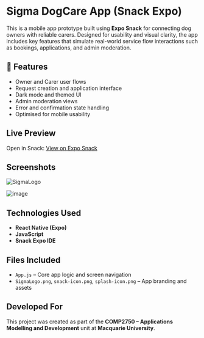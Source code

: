 # Sigma DogCare App (Snack Expo)

This is a mobile app prototype built using **Expo Snack** for connecting dog owners with reliable carers. Designed for usability and visual clarity, the app includes key features that simulate real-world service flow interactions such as bookings, applications, and admin moderation.

## 🧩 Features

- Owner and Carer user flows
- Request creation and application interface
- Dark mode and themed UI
- Admin moderation views
- Error and confirmation state handling
- Optimised for mobile usability

##  Live Preview

Open in Snack: [View on Expo Snack]([https://snack.expo.dev/@slashkhon28/assignment-draft](https://snack.expo.dev/@slashkhon28/assignment-draft?platform=android))  

##  Screenshots

![SigmaLogo](https://github.com/user-attachments/assets/f88f325f-fc84-4948-b56e-1bc4a0f937cb)

![image](https://github.com/user-attachments/assets/8f145bbd-bc03-49c3-bb9a-1467e74b0738)



##  Technologies Used

- **React Native (Expo)**
- **JavaScript**
- **Snack Expo IDE**

##  Files Included

- `App.js` – Core app logic and screen navigation  
- `SigmaLogo.png`, `snack-icon.png`, `splash-icon.png` – App branding and assets  

##  Developed For

This project was created as part of the **COMP2750 – Applications Modelling and Development** unit at **Macquarie University**.



